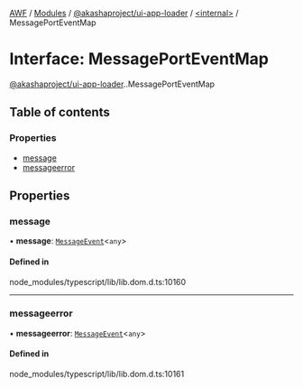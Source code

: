 [AWF](../README.md) / [Modules](../modules.md) / [@akashaproject/ui-app-loader](../modules/akashaproject_ui_app_loader.md) / [<internal\>](../modules/akashaproject_ui_app_loader._internal_.md) / MessagePortEventMap

# Interface: MessagePortEventMap

[@akashaproject/ui-app-loader](../modules/akashaproject_ui_app_loader.md).[<internal>](../modules/akashaproject_ui_app_loader._internal_.md).MessagePortEventMap

## Table of contents

### Properties

- [message](akashaproject_ui_app_loader._internal_.MessagePortEventMap.md#message)
- [messageerror](akashaproject_ui_app_loader._internal_.MessagePortEventMap.md#messageerror)

## Properties

### message

• **message**: [`MessageEvent`](../modules/akashaproject_ui_app_loader._internal_.md#messageevent)<`any`\>

#### Defined in

node_modules/typescript/lib/lib.dom.d.ts:10160

___

### messageerror

• **messageerror**: [`MessageEvent`](../modules/akashaproject_ui_app_loader._internal_.md#messageevent)<`any`\>

#### Defined in

node_modules/typescript/lib/lib.dom.d.ts:10161
